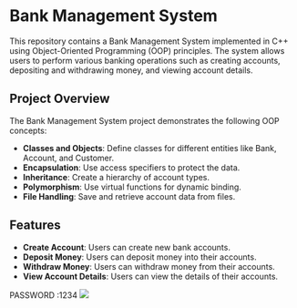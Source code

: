 # Bank Management System

This repository contains a Bank Management System implemented in C++ using Object-Oriented Programming (OOP) principles. The system allows users to perform various banking operations such as creating accounts, depositing and withdrawing money, and viewing account details.

## Project Overview

The Bank Management System project demonstrates the following OOP concepts:
- **Classes and Objects**: Define classes for different entities like Bank, Account, and Customer.
- **Encapsulation**: Use access specifiers to protect the data.
- **Inheritance**: Create a hierarchy of account types.
- **Polymorphism**: Use virtual functions for dynamic binding.
- **File Handling**: Save and retrieve account data from files.

## Features

- **Create Account**: Users can create new bank accounts.
- **Deposit Money**: Users can deposit money into their accounts.
- **Withdraw Money**: Users can withdraw money from their accounts.
- **View Account Details**: Users can view the details of their accounts.

PASSWORD :1234
<img src="https://t.bkit.co/w_6697b4a38235d.gif" />
